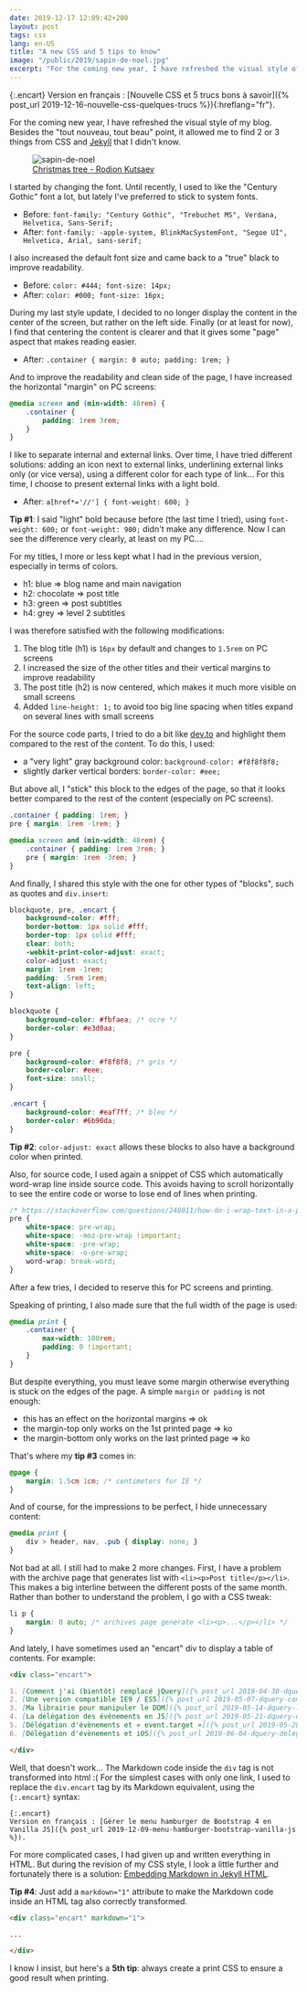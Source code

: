 ```yaml
---
date: 2019-12-17 12:09:42+200
layout: post
tags: css
lang: en-US
title: "A new CSS and 5 tips to know"
image: "/public/2019/sapin-de-noel.jpg"
excerpt: "For the coming new year, I have refreshed the visual style of my blog. Besides the 'tout nouveau, tout beau' point, it allowed me to find 2 or 3 things from CSS and Jekyll that I didn't know."
---
```


{:.encart}
Version en français : [Nouvelle CSS et 5 trucs bons à savoir]({% post_url 2019-12-16-nouvelle-css-quelques-trucs %}){:hreflang="fr"}.

For the coming new year, I have refreshed the visual style of my blog. Besides the "tout nouveau, tout beau" point, it allowed me to find 2 or 3 things from CSS and [Jekyll](https://jekyllrb.com/) that I didn't know.

<figure>
  <img src="{{ page.image }}" alt="sapin-de-noel" />
  <figcaption>
    <a href="https://unsplash.com/photos/ySNkCkdKyTY">Christmas tree - Rodion Kutsaev</a>
  </figcaption>
</figure>

I started by changing the font. Until recently, I used to like the "Century Gothic" font a lot, but lately I've preferred to stick to system fonts.

* Before: `font-family: "Century Gothic", "Trebuchet MS", Verdana, Helvetica, Sans-Serif;`
* After: `font-family: -apple-system, BlinkMacSystemFont, "Segoe UI", Helvetica, Arial, sans-serif;`

I also increased the default font size and came back to a "true" black to improve readability.

* Before: `color: #444; font-size: 14px;`
* After: `color: #000; font-size: 16px;`

During my last style update, I decided to no longer display the content in the center of the screen, but rather on the left side. Finally (or at least for now), I find that centering the content is clearer and that it gives some "page" aspect that makes reading easier.

* After: `.container { margin: 0 auto; padding: 1rem; }`

And to improve the readability and clean side of the page, I have increased the horizontal "margin" on PC screens:

```css
@media screen and (min-width: 48rem) {
    .container {
        padding: 1rem 3rem;
    }
}
```

I like to separate internal and external links. Over time, I have tried different solutions: adding an icon next to external links, underlining external links only (or vice versa), using a different color for each type of link... For this time, I choose to present external links with a light bold.

* After: `a[href*='//'] { font-weight: 600; }`

**Tip #1**: I said "light" bold because before (the last time I tried), using `font-weight: 600;` or `font-weight: 900;` didn't make any difference. Now I can see the difference very clearly, at least on my PC....

For my titles, I more or less kept what I had in the previous version, especially in terms of colors.

* h1: blue => blog name and main navigation
* h2: chocolate => post title
* h3: green => post subtitles
* h4: grey => level 2 subtitles

I was therefore satisfied with the following modifications:

1. The blog title (h1) is `16px` by default and changes to `1.5rem` on PC screens
1. I increased the size of the other titles and their vertical margins to improve readability
1. The post title (h2) is now centered, which makes it much more visible on small screens
1. Added `line-height: 1;` to avoid too big line spacing when titles expand on several lines with small screens

For the source code parts, I tried to do a bit like [dev.to](https://dev.to/) and highlight them compared to the rest of the content. To do this, I used:

* a "very light" gray background color: `background-color: #f8f8f8f8;`
* slightly darker vertical borders: `border-color: #eee;`

But above all, I "stick" this block to the edges of the page, so that it looks better compared to the rest of the content (especially on PC screens).

```css
.container { padding: 1rem; }
pre { margin: 1rem -1rem; }

@media screen and (min-width: 48rem) {
    .container { padding: 1rem 3rem; }
    pre { margin: 1rem -3rem; }
}
```

And finally, I shared this style with the one for other types of "blocks", such as quotes and `div.insert`:

```css
blockquote, pre, .encart {
    background-color: #fff;
    border-bottom: 1px solid #fff;
    border-top: 1px solid #fff;
    clear: both;
    -webkit-print-color-adjust: exact;
    color-adjust: exact;
    margin: 1rem -1rem;
    padding: .5rem 1rem;
    text-align: left;
}

blockquote {
    background-color: #fbfaea; /* ocre */
    border-color: #e3d0aa;
}

pre {
    background-color: #f8f8f8; /* gris */
    border-color: #eee;
    font-size: small;
}

.encart {
    background-color: #eaf7ff; /* bleu */
    border-color: #6b90da;
}
```

**Tip #2**: `color-adjust: exact` allows these blocks to also have a background color when printed.

Also, for source code, I used again a snippet of CSS which automatically word-wrap line inside source code. This avoids having to scroll horizontally to see the entire code or worse to lose end of lines when printing.

```css
/* https://stackoverflow.com/questions/248011/how-do-i-wrap-text-in-a-pre-tag */
pre {
    white-space: pre-wrap;
    white-space: -moz-pre-wrap !important;
    white-space: -pre-wrap;
    white-space: -o-pre-wrap;
    word-wrap: break-word;
}
```

After a few tries, I decided to reserve this for PC screens and printing.

Speaking of printing, I also made sure that the full width of the page is used:

```css
@media print {
    .container {
        max-width: 100rem;
        padding: 0 !important;
    }
}
```

But despite everything, you must leave some margin otherwise everything is stuck on the edges of the page. A simple `margin` or` padding` is not enough:

* this has an effect on the horizontal margins => ok
* the margin-top only works on the 1st printed page => ko
* the margin-bottom only works on the last printed page => ko

That's where my **tip #3** comes in:

```css
@page {
    margin: 1.5cm 1cm; /* centimeters for IE */
}
```

And of course, for the impressions to be perfect, I hide unnecessary content:

```css
@media print {
    div > header, nav, .pub { display: none; }
}
```

Not bad at all. I still had to make 2 more changes. First, I have a problem with the archive page that generates list with `<li><p>Post title</p></li>`. This makes a big interline between the different posts of the same month. Rather than bother to understand the problem, I go with a CSS tweak:

```css
li p {
    margin: 0 auto; /* archives page generate <li><p>...</p></li> */
}
```
And lately, I have sometimes used an "encart" div to display a table of contents. For example:

```markdown
<div class="encart">

1. [Comment j'ai (bientôt) remplacé jQuery]({% post_url 2019-04-30-dquery-remplacer-jquery %})
2. [Une version compatible IE9 / ES5]({% post_url 2019-05-07-dquery-compatibilite-ie9-es5 %})
3. [Ma librairie pour manipuler le DOM]({% post_url 2019-05-14-dquery-librairie-js-manipulation-dom %})
4. [La délégation des évènements en JS]({% post_url 2019-05-21-dquery-delegation-evenement-javascript %})
5. [Délégation d'évènements et « event.target »]({% post_url 2019-05-28-dquery-delegation-evenement-event-target %})
6. [Délégation d'évènements et iOS]({% post_url 2019-06-04-dquery-delegation-evenement-ios %})

</div>
```

Well, that doesn't work... The Markdown code inside the `div` tag is not transformed into html :( For the simplest cases with only one link, I used to replace the `div.encart` tag by its Markdown equivalent, using the `{:.encart}` syntax:

```
{:.encart}
Version en français : [Gérer le menu hamburger de Bootstrap 4 en Vanilla JS]({% post_url 2019-12-09-menu-hamburger-bootstrap-vanilla-js %}).
```

For more complicated cases, I had given up and written everything in HTML. But during the revision of my CSS style, I look a little further and fortunately there is a solution: [Embedding Markdown in Jekyll HTML](https://stackoverflow.com/a/23384161).

**Tip #4**: Just add a `markdown="1"` attribute to make the Markdown code inside an HTML tag also correctly transformed.

```markdown
<div class="encart" markdown="1">

...

</div>
```

I know I insist, but here's a **5th tip**: always create a print CSS to ensure a good result when printing.
